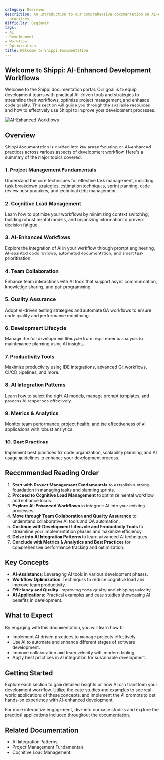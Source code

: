 ```yaml
---
category: Overview
description: An introduction to our comprehensive documentation on AI-enhanced development
  practices.
difficulty: Beginner
tags:
- AI
- Development
- Workflow
- Optimization
title: Welcome to Shippi Documentation
---
```


## Welcome to Shippi: AI-Enhanced Development Workflows

Welcome to the Shippi documentation portal. Our goal is to equip development teams with practical AI-driven tools and strategies to streamline their workflows, optimize project management, and enhance code quality. This section will guide you through the available resources and how to effectively use Shippi to improve your development processes.

![AI-Enhanced Workflows](https://example.com/image.png)

## Overview

Shippi documentation is divided into key areas focusing on AI-enhanced practices across various aspects of development workflow. Here's a summary of the major topics covered:

### 1. Project Management Fundamentals
Understand the core techniques for effective task management, including task breakdown strategies, estimation techniques, sprint planning, code review best practices, and technical debt management.

### 2. Cognitive Load Management
Learn how to optimize your workflows by minimizing context switching, building robust mental models, and organizing information to prevent decision fatigue.

### 3. AI-Enhanced Workflows
Explore the integration of AI in your workflow through prompt engineering, AI-assisted code reviews, automated documentation, and smart task prioritization.

### 4. Team Collaboration
Enhance team interactions with AI tools that support async communication, knowledge sharing, and pair programming.

### 5. Quality Assurance
Adopt AI-driven testing strategies and automate QA workflows to ensure code quality and performance monitoring.

### 6. Development Lifecycle
Manage the full development lifecycle from requirements analysis to maintenance planning using AI insights.

### 7. Productivity Tools
Maximize productivity using IDE integrations, advanced Git workflows, CI/CD pipelines, and more.

### 8. AI Integration Patterns
Learn how to select the right AI models, manage prompt templates, and process AI responses effectively.

### 9. Metrics & Analytics
Monitor team performance, project health, and the effectiveness of AI applications with robust analytics.

### 10. Best Practices
Implement best practices for code organization, scalability planning, and AI usage guidelines to enhance your development process.

## Recommended Reading Order

1. **Start with Project Management Fundamentals** to establish a strong foundation in managing tasks and planning sprints.
2. **Proceed to Cognitive Load Management** to optimize mental workflow and enhance focus.
3. **Explore AI-Enhanced Workflows** to integrate AI into your existing processes.
4. **Move through Team Collaboration and Quality Assurance** to understand collaborative AI tools and QA automation.
5. **Continue with Development Lifecycle and Productivity Tools** to streamline your implementation phases and maximize efficiency.
6. **Delve into AI Integration Patterns** to learn advanced AI techniques.
7. **Conclude with Metrics & Analytics and Best Practices** for comprehensive performance tracking and optimization.

## Key Concepts
- **AI-Assistance**: Leveraging AI tools in various development phases.
- **Workflow Optimization**: Techniques to reduce cognitive load and improve team productivity.
- **Efficiency and Quality**: Improving code quality and shipping velocity.
- **AI Applications**: Practical examples and case studies showcasing AI benefits in development.

## What to Expect
By engaging with this documentation, you will learn how to:
- Implement AI-driven practices to manage projects effectively.
- Use AI to automate and enhance different stages of software development.
- Improve collaboration and team velocity with modern tooling.
- Apply best practices in AI integration for sustainable development.

## Getting Started
Explore each section to gain detailed insights on how AI can transform your development workflow. Utilize the case studies and examples to see real-world applications of these concepts, and implement the AI prompts to get hands-on experience with AI-enhanced development.

For more interactive engagement, dive into our case studies and explore the practical applications included throughout the documentation.

## Related Documentation
- AI Integration Patterns
- Project Management Fundamentals
- Cognitive Load Management
